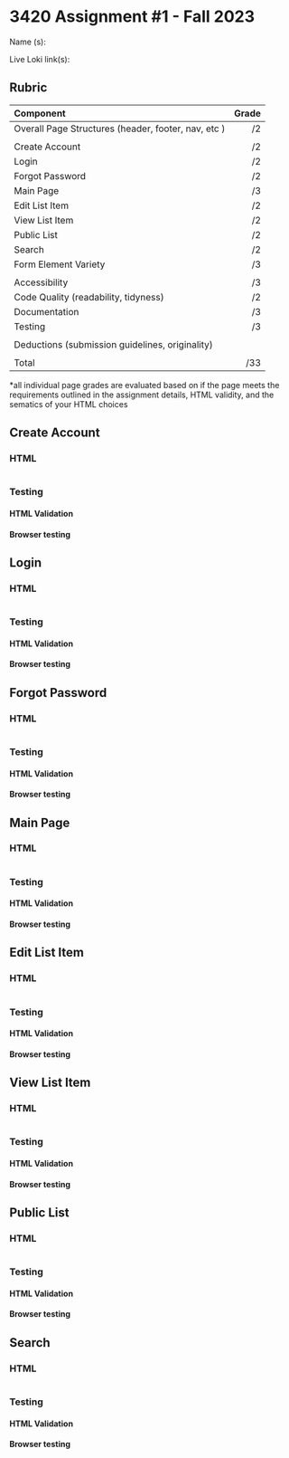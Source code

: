 # 3420 Assignment #1 - Fall 2023

Name (s):

Live Loki link(s):

## Rubric

| Component                                           | Grade |
| :-------------------------------------------------- | ----: |
| Overall Page Structures (header, footer, nav, etc ) |    /2 |
|                                                     |       |
| Create Account                                      |    /2 |
| Login                                               |    /2 |
| Forgot Password                                     |    /2 |
| Main Page                                           |    /3 |
| Edit List Item                                      |    /2 |
| View List Item                                      |    /2 |
| Public List                                         |    /2 |
| Search                                              |    /2 |
| Form Element Variety                                |    /3 |
|                                                     |       |
| Accessibility                                       |    /3 |
| Code Quality (readability, tidyness)                |    /2 |
| Documentation                                       |    /3 |
| Testing                                             |    /3 |
|                                                     |       |
| Deductions (submission guidelines, originality)     |       |
|                                                     |       |
| Total                                               |   /33 |

*all individual page grades are evaluated based on if the page meets the requirements outlined in the assignment details,  HTML validity, and the sematics of your HTML choices 

## Create Account

### HTML

```html

```

### Testing

#### HTML Validation

#### Browser testing

## Login

### HTML

```html

```

### Testing

#### HTML Validation

#### Browser testing

## Forgot Password

### HTML

```html

```

### Testing

#### HTML Validation

#### Browser testing

## Main Page

### HTML

```html

```

### Testing

#### HTML Validation

#### Browser testing

## Edit List Item

### HTML

```html

```

### Testing

#### HTML Validation

#### Browser testing

## View List Item

### HTML

```html

```

### Testing

#### HTML Validation

#### Browser testing

## Public List

### HTML

```html

```

### Testing

#### HTML Validation

#### Browser testing



## Search

### HTML

```html

```

### Testing

#### HTML Validation

#### Browser testing


